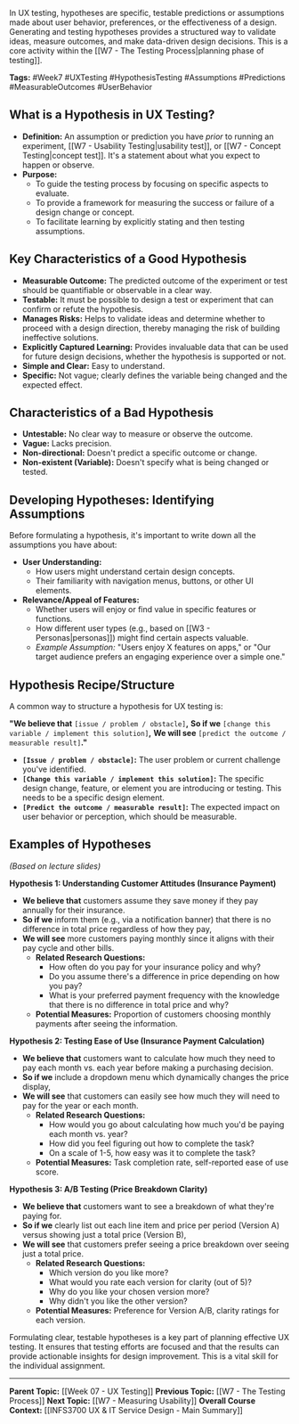 In UX testing, hypotheses are specific, testable predictions or assumptions made about user behavior, preferences, or the effectiveness of a design. Generating and testing hypotheses provides a structured way to validate ideas, measure outcomes, and make data-driven design decisions. This is a core activity within the [[W7 - The Testing Process|planning phase of testing]].

**Tags:** #Week7 #UXTesting #HypothesisTesting #Assumptions #Predictions #MeasurableOutcomes #UserBehavior

## What is a Hypothesis in UX Testing?

* **Definition:** An assumption or prediction you have *prior* to running an experiment, [[W7 - Usability Testing|usability test]], or [[W7 - Concept Testing|concept test]]. It's a statement about what you expect to happen or observe.
* **Purpose:**
    * To guide the testing process by focusing on specific aspects to evaluate.
    * To provide a framework for measuring the success or failure of a design change or concept.
    * To facilitate learning by explicitly stating and then testing assumptions.

## Key Characteristics of a Good Hypothesis

* **Measurable Outcome:** The predicted outcome of the experiment or test should be quantifiable or observable in a clear way.
* **Testable:** It must be possible to design a test or experiment that can confirm or refute the hypothesis.
* **Manages Risks:** Helps to validate ideas and determine whether to proceed with a design direction, thereby managing the risk of building ineffective solutions.
* **Explicitly Captured Learning:** Provides invaluable data that can be used for future design decisions, whether the hypothesis is supported or not.
* **Simple and Clear:** Easy to understand.
* **Specific:** Not vague; clearly defines the variable being changed and the expected effect.

## Characteristics of a Bad Hypothesis

* **Untestable:** No clear way to measure or observe the outcome.
* **Vague:** Lacks precision.
* **Non-directional:** Doesn't predict a specific outcome or change.
* **Non-existent (Variable):** Doesn't specify what is being changed or tested.

## Developing Hypotheses: Identifying Assumptions

Before formulating a hypothesis, it's important to write down all the assumptions you have about:

* **User Understanding:**
    * How users might understand certain design concepts.
    * Their familiarity with navigation menus, buttons, or other UI elements.
* **Relevance/Appeal of Features:**
    * Whether users will enjoy or find value in specific features or functions.
    * How different user types (e.g., based on [[W3 - Personas|personas]]) might find certain aspects valuable.
    * *Example Assumption:* "Users enjoy X features on apps," or "Our target audience prefers an engaging experience over a simple one."

## Hypothesis Recipe/Structure

A common way to structure a hypothesis for UX testing is:

**"We believe that** `[issue / problem / obstacle]`**,**
**So if we** `[change this variable / implement this solution]`**,**
**We will see** `[predict the outcome / measurable result]`**."**

* **`[Issue / problem / obstacle]`:** The user problem or current challenge you've identified.
* **`[Change this variable / implement this solution]`:** The specific design change, feature, or element you are introducing or testing. This needs to be a specific design element.
* **`[Predict the outcome / measurable result]`:** The expected impact on user behavior or perception, which should be measurable.

## Examples of Hypotheses

*(Based on lecture slides)*

**Hypothesis 1: Understanding Customer Attitudes (Insurance Payment)**
* **We believe that** customers assume they save money if they pay annually for their insurance.
* **So if we** inform them (e.g., via a notification banner) that there is no difference in total price regardless of how they pay,
* **We will see** more customers paying monthly since it aligns with their pay cycle and other bills.
    * **Related Research Questions:**
        * How often do you pay for your insurance policy and why?
        * Do you assume there's a difference in price depending on how you pay?
        * What is your preferred payment frequency with the knowledge that there is no difference in total price and why?
    * **Potential Measures:** Proportion of customers choosing monthly payments after seeing the information.

**Hypothesis 2: Testing Ease of Use (Insurance Payment Calculation)**
* **We believe that** customers want to calculate how much they need to pay each month vs. each year before making a purchasing decision.
* **So if we** include a dropdown menu which dynamically changes the price display,
* **We will see** that customers can easily see how much they will need to pay for the year or each month.
    * **Related Research Questions:**
        * How would you go about calculating how much you'd be paying each month vs. year?
        * How did you feel figuring out how to complete the task?
        * On a scale of 1-5, how easy was it to complete the task?
    * **Potential Measures:** Task completion rate, self-reported ease of use score.

**Hypothesis 3: A/B Testing (Price Breakdown Clarity)**
* **We believe that** customers want to see a breakdown of what they're paying for.
* **So if we** clearly list out each line item and price per period (Version A) versus showing just a total price (Version B),
* **We will see** that customers prefer seeing a price breakdown over seeing just a total price.
    * **Related Research Questions:**
        * Which version do you like more?
        * What would you rate each version for clarity (out of 5)?
        * Why do you like your chosen version more?
        * Why didn't you like the other version?
    * **Potential Measures:** Preference for Version A/B, clarity ratings for each version.

Formulating clear, testable hypotheses is a key part of planning effective UX testing. It ensures that testing efforts are focused and that the results can provide actionable insights for design improvement. This is a vital skill for the individual assignment.

---
**Parent Topic:** [[Week 07 - UX Testing]]
**Previous Topic:** [[W7 - The Testing Process]]
**Next Topic:** [[W7 - Measuring Usability]]
**Overall Course Context:** [[INFS3700 UX & IT Service Design - Main Summary]]